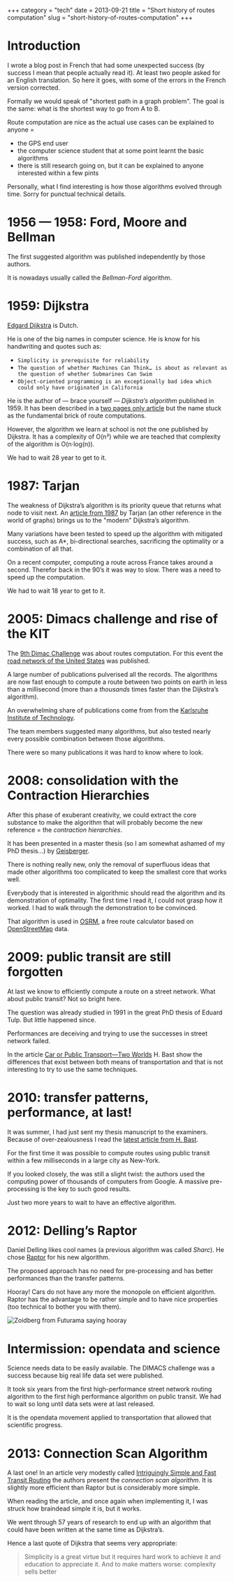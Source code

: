 +++
category = "tech"
date = 2013-09-21
title = "Short history of routes computation"
slug = "short-history-of-routes-computation"
+++

# Introduction

I wrote a blog post in French that had some unexpected success (by
success I mean that people actually read it). At least two people asked
for an English translation. So here it goes, with some of the errors in
the French version corrected.

Formally we would speak of "shortest path in a graph problem". The goal
is the same: what is the shortest way to go from A to B.

Route computation are nice as the actual use cases can be explained to
anyone =

-   the GPS end user
-   the computer science student that at some point learnt the basic
    algorithms
-   there is still research going on, but it can be explained to anyone
    interested within a few pints

Personally, what I find interesting is how those algorithms evolved
through time. Sorry for punctual technical details.

# 1956 — 1958: Ford, Moore and Bellman

The first suggested algorithm was published independently by those
authors.

It is nowadays usually called the *Bellman-Ford* algorithm.

# 1959: Dijkstra

[Edgard Dijkstra](https://en.wikipedia.org/wiki/Edsger_W._Dijkstra) is
Dutch.

He is one of the big names in computer science. He is know for his
handwriting and quotes such as:

-   `Simplicity is prerequisite for reliability`
-   `The question of whether Machines Can Think… is about as relevant as the question of whether Submarines Can Swim`
-   `Object-oriented programming is an exceptionally bad idea which could only have originated in California`

He is the author of — brace yourself — *Dijkstra’s algorithm*
published in 1959. It has been described in a [two pages only article](http://www-m3.ma.tum.de/foswiki/pub/MN0506/WebHome/dijkstra.pdf)
but the name stuck as the fundamental brick of route computations.

However, the algorithm we learn at school is not the one published by
Dijkstra. It has a complexity of O(n²) while we are teached that
complexity of the algorithm is O(n·log(n)).

We had to wait 28 year to get to it.

# 1987: Tarjan

The weakness of Dijkstra’s algorithm is its priority queue that returns
what node to visit next. An [article from 1987](http://www.cs.princeton.edu/courses/archive/fall03/cs528/handouts/fibonacci%20heaps.pdf)
by Tarjan (an other reference in the world of graphs) brings us to the
"modern" Dijkstra’s algorithm.

Many variations have been tested to speed up the algorithm with
mitigated success, such as A\*, bi-directional searches, sacrificing the
optimality or a combination of all that.

On a recent computer, computing a route across France takes around a
second. Therefor back in the 90’s it was way to slow. There was a need
to speed up the computation.

We had to wait 18 year to get to it.

# 2005: Dimacs challenge and rise of the KIT

The [9th Dimac Challenge](http://www.dis.uniroma1.it/challenge9/format.shtml) was about
routes computation. For this event the [road network of the United States](http://www.dis.uniroma1.it/challenge9/download.shtml) was
published.

A large number of publications pulverised all the records. The
algorithms are now fast enough to compute a route between two points on
earth in less than a millisecond (more than a *thousands* times faster
than the Dijkstra’s algorithm).

An overwhelming share of publications come from from the [Karlsruhe Institute of Technology](http://i11www.iti.uni-karlsruhe.de/en/projects/route_planning/index).

The team members suggested many algorithms, but also tested nearly every
possible combination between those algorithms.

There were so many publications it was hard to know where to look.

# 2008: consolidation with the Contraction Hierarchies

After this phase of exuberant creativity, we could extract the core
substance to make the algorithm that will probably become the new
reference = the *contraction hierarchies*.

It has been presented in a master thesis (so I am somewhat ashamed of my
PhD thesis…) by
[Geisberger](http://algo2.iti.kit.edu/documents/routeplanning/geisberger_dipl.pdf).

There is nothing really new, only the removal of superfluous ideas that
made other algorithms too complicated to keep the smallest core that
works well.

Everybody that is interested in algorithmic should read the algorithm
and its demonstration of optimality. The first time I read it, I could
not grasp how it worked. I had to walk through the demonstration to be
convinced.

That algorithm is used in [OSRM](http://map.project-osrm.org/), a free
route calculator based on [OpenStreetMap](http://www.openstreetmap.org)
data.

# 2009: public transit are still forgotten

At last we know to efficiently compute a route on a street network. What
about public transit? Not so bright here.

The question was already studied in 1991 in the great PhD thesis of
Eduard Tulp. But little happened since.

Performances are deceiving and trying to use the successes in street
network failed.

In the article [Car or Public Transport—Two
Worlds](http://link.springer.com/chapter/10.1007/978-3-642-03456-5_24)
H. Bast show the differences that exist between both means of
transportation and that is not interesting to try to use the same
techniques.

# 2010: transfer patterns, performance, at last!

It was summer, I had just sent my thesis manuscript to the examiners.
Because of over-zealousness I read the [latest article from H. Bast](http://ad.informatik.uni-freiburg.de/files/transferpatterns.pdf).

For the first time it was possible to compute routes using public
transit within a few milliseconds in a large city as New-York.

If you looked closely, the was still a slight twist: the authors used
the computing power of thousands of computers from Google. A massive
pre-processing is the key to such good results.

Just two more years to wait to have an effective algorithm.

# 2012: Delling’s Raptor

Daniel Delling likes cool names (a previous algorithm was called
*Sharc*). He chose
[Raptor](http://research.microsoft.com/apps/pubs/default.aspx?id=156567)
for his new algorithm.

The proposed approach has no need for pre-processing and has better
performances than the transfer patterns.

Hooray! Cars do not have any more the monopole on efficient algorithm.
Raptor has the advantage to be rather simple and to have nice properties
(too technical to bother you with them).

![Zoidberg from Futurama saying hooray](../images/zoidberg_hooray.webp)

# Intermission: opendata and science

Science needs data to be easily available. The DIMACS challenge was a
success because big real life data set were published.

It took six years from the first high-performance street network routing
algorithm to the first high performance algorithm on public transit. We
had to wait so long until data sets were at last released.

It is the opendata movement applied to transportation that allowed that
scientific progress.

# 2013: Connection Scan Algorithm

A last one! In an article very modestly called [Intriguingly Simple and Fast Transit Routing](http://link.springer.com/chapter/10.1007%2F978-3-642-38527-8_6)
the authors present the *connection scan algorithm*. It is slightly more
efficient than Raptor but is considerably more simple.

When reading the article, and once again when implementing it, I was
struck how braindead simple it is, but it works.

We went through 57 years of research to end up with an algorithm that
could have been written at the same time as Dijkstra’s.

Hence a last quote of Dijkstra that seems very appropriate:

> Simplicity is a great virtue but it requires hard work to achieve it and education to appreciate it. And to make matters worse: complexity sells better

